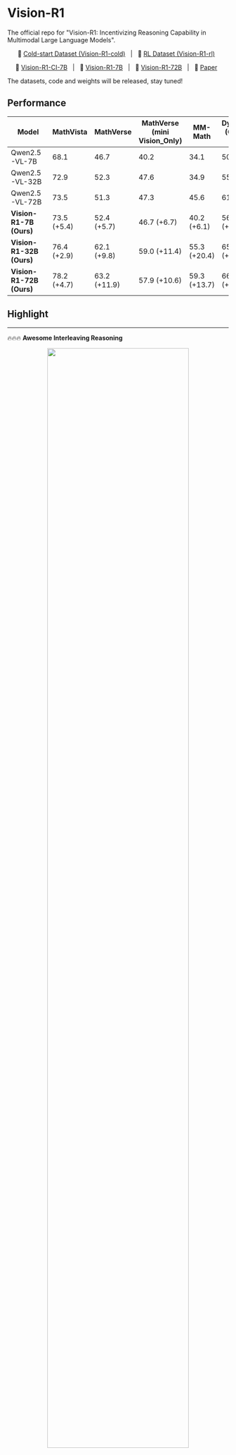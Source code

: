 # Vision-R1

The official repo for "Vision-R1: Incentivizing Reasoning Capability in Multimodal Large Language Models".

<p align="center">
       🤗 <a href="https://huggingface.co/datasets/Osilly/Vision-R1-cold">Cold-start Dataset (Vision-R1-cold)</a>&nbsp&nbsp | &nbsp&nbsp🤗 <a href="https://huggingface.co/datasets/Osilly/Vision-R1-rl">RL Dataset (Vision-R1-rl)</a>&nbsp&nbsp
</p>

<p align="center">
       🤗 <a href="https://huggingface.co/Osilly/Vision-R1-CI-7B">Vision-R1-CI-7B</a>&nbsp&nbsp | &nbsp&nbsp🤗 <a href="https://huggingface.co/Osilly/Vision-R1-7B">Vision-R1-7B</a>&nbsp&nbsp | &nbsp&nbsp🤗 <a href="https://huggingface.co/Osilly/Vision-R1-72B">Vision-R1-72B</a>&nbsp&nbsp | &nbsp&nbsp📑 <a href="https://arxiv.org/abs/2503.06749">Paper</a>&nbsp&nbsp
</p>
The datasets, code and weights will be released, stay tuned!

## Performance

| Model                    | MathVista   | MathVerse    | MathVerse (mini Vision_Only) | MM-Math      | DynaMath (Overall; Avg) | AVG.         |
| ------------------------ | ----------- | ------------ | ---------------------------- | ------------ | ----------------------- | ------------ |
| Qwen2.5-VL-7B            | 68.1        | 46.7         | 40.2                         | 34.1         | 50.7                    | 47.9         |
| Qwen2.5-VL-32B           | 72.9        | 52.3         | 47.6                         | 34.9         | 55.5                    | 52.6         |
| Qwen2.5-VL-72B           | 73.5        | 51.3         | 47.3                         | 45.6         | 61.2                    | 55.8         |
| **Vision-R1-7B (Ours)**  | 73.5 (+5.4) | 52.4 (+5.7)  | 46.7 (+6.7)                  | 40.2 (+6.1)  | 56.3 (+5.6)             | 53.8 (+5.9)  |
| **Vision-R1-32B (Ours)** | 76.4 (+2.9) | 62.1 (+9.8)  | 59.0 (+11.4)                 | 55.3 (+20.4) | 65.6 (+10.1)            | 63.7 (+11.1) |
| **Vision-R1-72B (Ours)** | 78.2 (+4.7) | 63.2 (+11.9) | 57.9 (+10.6)                 | 59.3 (+13.7) | 66.4 (+5.2)             | 65 (+9.2)    |

## Highlight

---

🔥🔥🔥 **Awesome Interleaving Reasoning**  
<p align="center">
    <img src="./figs/interleaving_reasoning.png" width="80%" height="80%">
</p>

<font size=7><div align='center' > [[🌟 GitHub](https://github.com/Osilly/Awesome-Interleaving-Reasoning)![Star](https://img.shields.io/github/stars/Osilly/Awesome-Interleaving-Reasoning.svg?style=social&label=Star)] </div></font>  

<font size=7><div align='center' > Recently, the introduction of [OpenAI o3](https://openai.com/index/introducing-o3-and-o4-mini/), [Deep research](https://openai.com/index/introducing-deep-research/), [Zochi](https://github.com/IntologyAI/Zochi/blob/main/Zochi_Technical_Report.pdf), and [BAGEL](https://arxiv.org/abs/2505.14683) has established an alternative reasoning formulation, which we designate as **Interleaving Reasoning**. In contrast to standard reasoning, Interleaving Reasoning is characterized by multi-turn interactions and exhibits sophisticated reasoning dynamics. This reasoning modality has empirically demonstrated superior accuracy in addressing complex problems. Consequently, we posit that Interleaving Reasoning potentially constitutes the **Next-Generation Reasoning Systems for AGI**.  </div></font>

---

## TODO and Timeline

### TODO

- 🔥 We will release the **datasets, code and weights**!
- 🔥 We are in the process of training for **72B Vision-R1** and plan to release it when it is completed!
- 🔥 We are trying to scale our training to low-resource settings, where the entire cold start and RL training process can be completed **using only 8 GPUs**.

### Timeline

- [2025/06/26] **We released [RL Dataset (Vision-R1-rl)](https://huggingface.co/datasets/Osilly/Vision-R1-rl), [Vision-R1-CI-7B](https://huggingface.co/Osilly/Vision-R1-CI-7B), [Vision-R1-72B](https://huggingface.co/Osilly/Vision-R1-CI-7B)** !
- [2025/05/07] We released evalution codes!
- [2025/04/13] **We released [Vision-R1-7B](https://huggingface.co/Osilly/Vision-R1-7B)**!
- [2025/03/24] **We released [Cold-start Dataset (Vision-R1-cold)](https://huggingface.co/datasets/Osilly/Vision-R1-cold)**!
- [2025/03/11] We released the inference code and scripts.
- [2025/03/09] Our Vision-R1 paper ([Vision-R1: Incentivizing Reasoning Capability in Multimodal Large Language Models](https://arxiv.org/abs/2503.06749)) can be accessed in arXiv!

## Our Exploration

![](figs/exploration.png)

> **Left panel:** Our Vision-R1 Pipeline. We first use the existing MLLM and DeepSeek-R1 to obtain a high-quantity Multimodal CoT dataset, which is used as the cold-start initialization data for the base MLLM to obtain the post-cold-start Vision-R1-CI, and then we perform the RL training on Vision-R1-CI to obtain the reasoning MLLM, Vision-R1.
>
> **Right panel:** We observe that directly applying RL to MLLMs fails to effectively incentivize  strong reasoning capability (see (C) and (D)).  Vision-R1-Zero, trained via RL without prior initialization, struggles to generalize from limited data (see (E), (F), notably, Vision-R1-Zero was applied in format reward function). Vision-R1-CI faces the Overthinking Optimization Problem, favoring shorter CoT reasoning, where correct reasoning processes mostly focus on the shorter CoT reasoning sequences (see (A)). During subsequent RL training, we observe a lengthening of reasoning steps but a decline in performance (see (D) and (E)), making optimization particularly challenging. For Vision-R1, it initially shortens CoT to refine the right thought process under RL training. PTST enables Vision-R1 to progressively acquire a more complex reasoning process (see (C), (D), and (E)) to improve the performance, such that our Vision-R1 with 7B parameters achieves comparable performance to the strongest MLLMs with 70B+ parameters (see (B)). Note that Vision-R1 used various colored lines to indicate the different stages in PTST.

## Vision-R1 Reasoning Example

![](figs/reasoning_example.png)

![](figs/reasoning_example1.png)

> The output examples of Vision-R1-7B on MathVerse benchmark. Vision-R1-7B shows ''human-like'' questioning and self-reflective thought process when solving math reasoning problems, which is also called **''Aha moment''** in DeepSeek-R1's paper.

## Result

![](figs/result_7B.png)

## Pipeline

### Cold-start Initialization Data Preparation

![](figs/data_pipeline.png)

> The overall data generation pipeline incorporating our Modality Bridging method. The multimodal data is first sent to MLLMs to obtain a "Pseudo-CoT'' consisting of a caption and reasoning process, which serves as the input of MLLMs along with the original image-question pair to produce detailed descriptions. Through this modality bridging approach, the textual descriptions provide DeepSeek-R1 with holistic information that facilitates the generation of high-quality CoT processes, which are post-processed and integrated with the original data to create the final Vision-R1-cold dataset.

### RL Training

![](figs/PTST.png)

> GRPO with our proposed PTST strategy.  We progressively loosen the context length restrictions, increasing the length of reasoning process. Specifically, we set the reasoning length to 4K, 8K and 16K tokens for each stage, with corresponding group numbers of 16, 8 and 4 respectively. The reward function for GRPO is based on a hard formatting result reward function (HFRRF). The dotted line in the  ''Stage 3'' indicates that the final version of Vision-R1 did not undergo the third stage of training.

## Quickstart

### Train

#### Cold-start Initialization

##### Data preparation

Download the Cold-start dataset [Vision-R1-cold](https://huggingface.co/datasets/Osilly/Vision-R1-cold).

The images of our Vision-R1-cold dataset can be downloaded from [LLaVA-CoT-100k](https://huggingface.co/datasets/Xkev/LLaVA-CoT-100k) and [Mulberry-SFT](https://huggingface.co/datasets/HuanjinYao/Mulberry-SFT).

Put the images in `llava_cot_images` and `mulberry_images` .

Then, refer [here](https://github.com/hiyouga/LLaMA-Factory/blob/main/data/README.md) and update the following customized dataset into `dataset_info.json` in LLaMA-Factory.

```
"vision_r1_llava_cot_full": {
    "file_name": "vision_r1_llava_cot_full.json",
    "formatting": "sharegpt",
    "columns": {
      "messages": "conversations",
      "images": "image"
    },
    "tags": {
      "role_tag": "from",
      "content_tag": "value",
      "user_tag": "human",
      "assistant_tag": "gpt"
    }
  },
  "vision_r1_mulberry_sft_full": {
    "file_name": "vision_r1_mulberry_sft_full.json",
    "formatting": "sharegpt",
    "columns": {
      "messages": "conversations",
      "images": "images"
    },
    "tags": {
      "role_tag": "from",
      "content_tag": "value",
      "user_tag": "user",
      "assistant_tag": "assistant"
    }
  }
```

The structure of the directory should be:

```
│──vision_r1_cold
│	 ├──llava_cot_images
│	 │	 ├──coco
│	 │	 ├──sqa
│	 │	 ├── ......
│	 ├──mulberry_images
│	 │	 ├──AI2D
│	 │	 ├──chartqa
│	 │	 ├── ......
│	 ├──vision_r1_llava_cot_full.json
│	 ├──vision_r1_mulberry_sft_full.json
│	 ├──dataset_info.json
```

##### Training

We use [LLaMA-Factory](https://github.com/hiyouga/LLaMA-Factory) to obtain the Vision-R1-CI model and put the training script in `train/cold_start`. You can use `8*4` or `8` GPUs of 80G memory to train it.

You should replace the path of Vision-R1-cold dataset for the `train.yaml`, such as [`train/cold_start/vision_r1_full_Qwen2.5-VL-7B-Instruct_sft_epoch2_lr5e6_warm005_32GPU/train.yaml`](https://github.com/Osilly/Vision-R1/blob/main/train/cold_start/vision_r1_full_Qwen2.5-VL-7B-Instruct_sft_epoch2_lr5e6_warm005_32GPU/train.yaml).

```
dataset_dir: /path/of/vision_r1_cold ### Replace it!
```

Then, use the [script](https://github.com/Osilly/Vision-R1/blob/main/train/cold_start/vision_r1_full_Qwen2.5-VL-7B-Instruct_sft_epoch2_lr5e6_warm005_32GPU/deepseed_node.sh) to start the training.

```
bash train/cold_start/vision_r1_full_Qwen2.5-VL-7B-Instruct_sft_epoch2_lr5e6_warm005_32GPU/deepseed_node.sh
```

#### RL Training

The [RL Dataset (Vision-R1-rl)](https://huggingface.co/datasets/Osilly/Vision-R1-rl) uses the [geometry3k](https://huggingface.co/datasets/hiyouga/geometry3k) formation , while you can use [EasyR1](https://github.com/hiyouga/EasyR1) or [verl](https://github.com/volcengine/verl) to finish the training.

### Inference

Install requirements first

```bash
pip install -r requirements.txt
```

(Optional) install Flash Attention2

```bash
pip install -U flash-attn --no-build-isolation
```

#### Using 🤗  Transformers for Inference

Run the command below.

```bash
# Inference script for Vision-R1-7B model using transformers
MODEL_PATH="Vision-R1-7B"   # Replace with your model path
TEMP=0.6
TOP_P=0.95
MAX_TOKENS=4096
# Loacl image path and prompt
IMAGE_PATH="./figs/example1.png"
PROMPT="Given a cone with a base radius represented by the variable 'r' (r = 1) and a slant height represented by the variable 's' (s = 3), determine the lateral surface area using variables.\nChoices:\nA: 2π\nB: 3π\nC: 6π\nD: 8π"

python3 inference.py \
    --model_path ${MODEL_PATH}  \
    --enable_flash_attn True \
    --image_path ${IMAGE_PATH} \
    --prompt "${PROMPT}" \
    --max_tokens ${MAX_TOKENS} \
    --temperature ${TEMP} \
    --top_p ${TOP_P}
```

or modify arguments in `scripts/inference.sh` and run

```bash
sh scripts/inference.sh
```

Note that we use the same `temperature` and `top_p` as [DeepSeek-R1](https://huggingface.co/deepseek-ai/DeepSeek-R1/blob/main/generation_config.json), you can also try other hyper-parameters.

#### Using vLLM for Deployment and Inference

We highly recommend applying vLLM for deployment and inference. vLLM version should satisfy `vllm>0.7.2`.

#### Start an OpenAI API Service

Run the command below to start an OpenAI-compatible API service:

```bash
MODEL_PATH="Vision-R1-7B"   # Replace with your model path
MODEL_NAME="Vision-R1-7B"
# deploy
vllm serve ${MODEL_PATH} \
    --port 8000 \
    --host 0.0.0.0 \
    --dtype bfloat16 \
    --limit-mm-per-prompt image=5 \
    --served-model-name "${MODEL_NAME}" \
```

or using the bash script below:

```bash
sh scripts/vllm_deploy.sh
```

Then, you can use the chat API by running the command below:

```bash
MODEL_PATH="Vision-R1"
TEMP=0.6
TOP_P=0.95
MAX_TOKENS=4096
IMAGE_PATH="./figs/example1.png"
PROMPT="Given a cone with a base radius represented by the variable 'r' (r = 1) and a slant height represented by the variable 's' (s = 3), determine the lateral surface area using variables.\nChoices:\nA: 2π\nB: 3π\nC: 6π\nD: 8π"
python3 vllm_inference.py \
    --model_path ${MODEL_PATH}  \
    --image_path ${IMAGE_PATH} \
    --prompt "${PROMPT}" \
    --max_tokens ${MAX_TOKENS} \
    --temperature ${TEMP} \
    --top_p ${TOP_P} \
    --timeout 2000 
```

or using bash script

```bash
sh scripts/vllm_inference.sh
```

#### Inference Locally

You can also use vLLM to inference locally:

```bash
MODEL_PATH="Vision-R1"
TEMP=0.6
TOP_P=0.95
MAX_TOKENS=4096
IMAGE_PATH="./figs/example1.png"
PROMPT="Given a cone with a base radius represented by the variable 'r' (r = 1) and a slant height represented by the variable 's' (s = 3), determine the lateral surface area using variables.\nChoices:\nA: 2π\nB: 3π\nC: 6π\nD: 8π"
python3 vllm_inference_local.py \
    --model_path ${MODEL_PATH}  \
    --image_path ${IMAGE_PATH} \
    --prompt "${PROMPT}" \
    --max_tokens ${MAX_TOKENS} \
    --temperature ${TEMP} \
    --top_p ${TOP_P} \
```

or using bash script

```bash
sh scripts/vllm_inference.sh
```

### Evalution

We provide our evaluation codes under `evaluation/`, see [README.md](./evaluation/README.md) for more details.

## Star History

[![Star History Chart](https://api.star-history.com/svg?repos=Osilly/Vision-R1&type=Date)](https://www.star-history.com/#Osilly/Vision-R1&Date)

